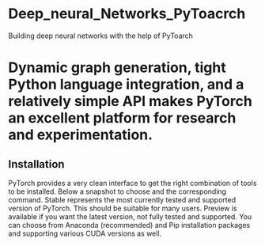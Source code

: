 # Deep_neural_Networks_PyToacrch
Building deep neural networks with the help of PyToarch
# Dynamic graph generation, tight Python language integration, and a relatively simple API makes PyTorch an excellent platform for research and experimentation.

## Installation
PyTorch provides a very clean interface to get the right combination of tools to be installed. Below a snapshot to choose and the corresponding command. Stable represents the most currently tested and supported version of PyTorch. This should be suitable for many users. Preview is available if you want the latest version, not fully tested and supported. You can choose from Anaconda (recommended) and Pip installation packages and supporting various CUDA versions as well.


